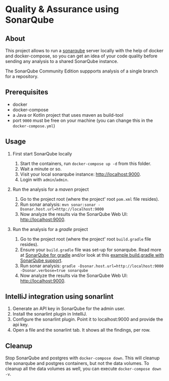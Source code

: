 # Quality & Assurance using SonarQube

## About

This project allows to run a [sonarqube](https://www.sonarqube.org/) server locally with the help of docker and docker-compose, so you can get an idea of your code quality before sending any analysis to a shared SonarQube instance.

The SonarQube Community Edition suppports analysis of a single branch for a repository.

## Prerequisites

- docker
- docker-compose
- a Java or Kotlin project that uses maven as build-tool
- port `9000` must be free on your machine (you can change this in the `docker-compose.yml`)

## Usage

1. First start SonarQube locally

    1. Start the containers, run `docker-compose up -d` from this folder.
    1. Wait a minute or so.
    1. Visit your local sonarqube instance: [http://localhost:9000](http://localhost:9000).
    1. Login with `admin`/`admin`.

1. Run the analysis for a *maven* project

    1. Go to the project root (where the project' root `pom.xml` file resides).
    1. Run sonar analysis: `mvn sonar:sonar -Dsonar.host.url=http://localhost:9000`
    1. Now analyze the results via the SonarQube Web UI: [http://localhost:9000](http://localhost:9000).

1. Run the analysis for a *gradle* project

    1. Go to the project root (where the project' root `build.gradle` file resides).
    1. Ensure your `build.gradle` file was set-up for sonarqube. Read more at [SonarQube for gradle](https://docs.sonarqube.org/latest/analysis/scan/sonarscanner-for-gradle/) and/or look at this [example build.gradle with SonarQube support](https://github.com/SonarSource/sonar-scanning-examples/blob/master/sonarqube-scanner-gradle/build.gradle).
    1. Run sonar analysis: `gradle -Dsonar.host.url=http://localhost:9000 -Dsonar.verbose=true sonarqube`
    1. Now analyze the results via the SonarQube Web UI: [http://localhost:9000](http://localhost:9000).

## IntelliJ integration using sonarlint

1. Generate an API key in SonarQube for the admin user.
1. Install the sonarlint plugin in IntelliJ.
1. Configure the sonarlint plugin. Point it to localhost:9000 and provide the api key.
1. Open a file and the sonarlint tab. It shows all the findings, per row.

## Cleanup

Stop SonarQube and postgres with `docker-compose down`. This will cleanup the sonarqube and postgres containers, but not the data volumes. To cleanup all the data volumes as well, you can execute `docker-compose down -v`.
